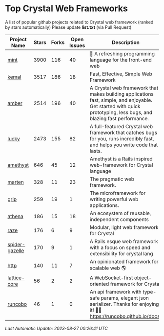 # Top Crystal Web Frameworks

A list of popular github projects related to Crystal web framework (ranked by stars automatically)
Please update **list.txt** (via Pull Request)

| Project Name | Stars | Forks | Open Issues | Description | Last Commit |
| ------------ | ----- | ----- | ----------- | ----------- | ----------- |
| [mint](https://github.com/mint-lang/mint) |3900|116|40|:leaves: A refreshing programming language for the front-end web|2023-08-24T18:24:56Z|
| [kemal](https://github.com/kemalcr/kemal) |3517|186|18|Fast, Effective, Simple Web Framework|2023-04-15T08:31:16Z|
| [amber](https://github.com/amberframework/amber) |2514|196|40|A Crystal web framework that makes building applications fast, simple, and enjoyable. Get started with quick prototyping, less bugs, and blazing fast performance.|2023-08-26T05:18:32Z|
| [lucky](https://github.com/luckyframework/lucky) |2473|155|82|A full-featured Crystal web framework that catches bugs for you, runs incredibly fast, and helps you write code that lasts.|2023-08-25T17:40:36Z|
| [amethyst](https://github.com/amethyst-framework/amethyst) |646|45|12|Amethyst is a Rails inspired web-framework for Crystal language|2018-02-10T19:35:15Z|
| [marten](https://github.com/martenframework/marten) |328|11|23|The pragmatic web framework.|2023-08-27T00:08:11Z|
| [grip](https://github.com/grip-framework/grip) |259|19|1|The microframework for writing powerful web applications.|2023-07-21T06:17:19Z|
| [athena](https://github.com/athena-framework/athena) |186|15|18|An ecosystem of reusable, independent components|2023-07-29T17:58:34Z|
| [raze](https://github.com/samueleaton/raze) |176|6|9|Modular, light web framework for Crystal|2021-01-02T01:20:01Z|
| [spider-gazelle](https://github.com/spider-gazelle/spider-gazelle) |170|9|1|A Rails esque web framework with a focus on speed and extensibility for crystal lang|2023-07-26T23:29:07Z|
| [http](https://github.com/onyxframework/http) |140|11|7|An opinionated framework for scalable web 🌎|2019-08-13T09:00:30Z|
| [lattice-core](https://github.com/jasonl99/lattice-core) |56|2|2|A WebSocket-first object-oriented framework for Crystal|2017-03-31T23:57:57Z|
| [runcobo](https://github.com/runcobo/runcobo) |46|1|0|An api framework with type-safe params, elegant json serializer. Thanks for enjoying it! 👻👻 https://runcobo.github.io/docs/|2022-03-16T06:43:35Z|

*Last Automatic Update: 2023-08-27 00:26:41 UTC*